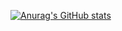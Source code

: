 [![Anurag's GitHub stats](https://github-readme-stats.vercel.app/api?username=MarouaneSH&hide=prs,contribs,issues&theme=dracula&count_private=true&show_icons=true)](https://github.com/anuraghazra/github-readme-stats)
